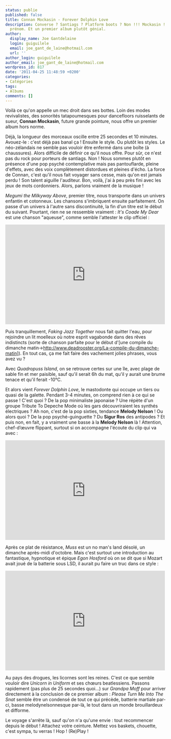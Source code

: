 ```yaml
---
status: publie
published: false
title: Connan Mockasin - Forever Dolphin Love
description: Converse ? Santiags ? Platform boots ? Non !!! Mockasin ! Connan de son
  prénom. Et un premier album plutôt génial.
author:
  display_name: Joe Gantdelaine
  login: guiguilele
  email: joe_gant_de_laine@hotmail.com
  url: ''
author_login: guiguilele
author_email: joe_gant_de_laine@hotmail.com
wordpress_id: 817
date: '2011-04-25 11:48:59 +0200'
categories:
- Catégories
tags:
- Albums
comments: []
---
```

Voilà ce qu'on appelle un mec droit dans ses bottes. Loin des modes revivalistes, des sonorités tatapoumesques pour dancefloors ruisselants de sueur, __Connan Mockasin__, future grande pointure, nous offre un premier album hors norme.

Déjà, la longueur des morceaux oscille entre 25 secondes et 10 minutes. Avouez-le : c'est déjà pas banal ça ! Ensuite le style. Ou plutôt les styles. Le néo-zélandais ne semble pas vouloir être enfermé dans une boîte (à chaussures). Alors difficile de définir ce qu'il nous offre. Pour sûr, ce n'est pas du rock pour porteurs de santiags. Non ! Nous sommes plutôt en présence d'une pop psyché contemplative mais pas pantouflarde, pleine d'effets, avec des voix complètement distordues et pleines d'écho. La force de Connan, c'est qu'il nous fait voyager sans cesse, mais qu'on est jamais perdu ! Son talent aiguille l'auditeur. Bon, voilà, j'ai à peu près fini avec les jeux de mots cordonniers. Alors, parlons vraiment de la musique !

*Megumi the Milkyway Above*, premier titre, nous transporte dans un univers enfantin et cotonneux. Les chansons s'imbriquent ensuite parfaitement. On passe d'un univers à l'autre sans discontinuité, la fin d'un titre est le début du suivant. Pourtant, rien ne se ressemble vraiment : *It's Coade My Dear* est une chanson "aqueuse", comme semble l'attester le clip officiel :

<iframe title="YouTube video player" width="500" height="311" src="http://www.youtube.com/embed/HkNwuY2JUHQ" frameborder="0" allowfullscreen></iframe>

Puis tranquillement, *Faking Jazz Together*  nous fait quitter l'eau, pour rejoindre un lit moelleux où notre esprit vagabonde dans des rêves indistincts (sorte de chanson parfaite pour le début d'[une compile du dimanche matin->http://www.deadrooster.org/La-compile-du-dimanche-matin]). En tout cas, ça me fait faire des vachement jolies phrases, vous avez vu ?

Avec *Quadropuss Island*, on se retrouve certes sur une île, avec plage de sable fin et mer paisible, sauf qu'il serait 6h du mat, qu'il y aurait une brume tenace et qu'il ferait -10°C.

Et alors vient *Forever Dolphin Love*, le mastodonte qui occupe un tiers ou quasi de la galette. Pendant 3-4 minutes, on comprend rien à ce qui se passe ! C'est quoi ? De la pop minimaliste japonaise ? Une répète d'un groupe Tribute To Depeche Mode où les gars découvriraient les synthés électriques ? Ah non, c'est de la pop sixties, tendance __Melody Nelson__ ! Ou alors quoi ? De la pop psyché-guinguette ? Du __Sigur Ros__ des antipodes ? Et puis non, en fait, y a vraiment une basse à la __Melody Nelson__ là ! Attention, chef-d’œuvre flippant, surtout si on accompagne l'écoute du clip qui va avec :

<iframe title="YouTube video player" width="500" height="311" src="http://www.youtube.com/embed/E7CaTJ2SvG8" frameborder="0" allowfullscreen></iframe>

Après ce plat de résistance, *Muss* est un no man's land désolé, un dimanche après-midi d'octobre. Mais c'est surtout une introduction au fantastique, hypnotique et épique *Egon Hosford* où on se dit que si Mozart avait joué de la batterie sous LSD, il aurait pu faire un truc dans ce style :

<iframe title="YouTube video player" width="500" height="311" src="http://www.youtube.com/embed/1AewoLLojss" frameborder="0" allowfullscreen></iframe>

Au pays des drogues, les licornes sont les reines. C'est ce que semble vouloir dire *Unicorn in Uniform* et ses chœurs beatlessiens. Passons rapidement (pas plus de 25 secondes quoi...) sur *Grandpa Moff* pour arriver directement à la conclusion de ce premier album : *Please Turn Me Into The Snat* semble être un condensé de tout ce qui précède, batterie martiale par-ci, basse melodynelsonnesque par-là, le tout dans un monde brouillardeux et difforme.

Le voyage s'arrête là, sauf qu'on n'a qu'une envie : tout recommencer depuis le début ! Attachez votre ceinture. Mettez vos baskets, chouette, c'est sympa, tu verras ! Hop ! (Re)Play !
